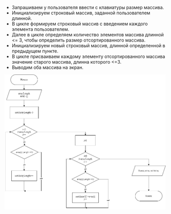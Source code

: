 * Запрашиваем у пользователя ввести с клавиатуры размер массива.
* Инициализируем строковый массив, заданной пользователем длинной. 
* В цикле формируем строковый массив с введением каждого элемента пользователем.
* Далее в цикле определяем количество элементов массива длинной <= 3, чтобы определить размер отсортированного массива.
* Инициализируем новый строковый массив, длинной определенной в предыдущем пункте.
* В цикле присваиваем каждому элементу отсортированного массива значение старого массива, длинна которого <=3.
* Выводим оба массива на экран. 

![Блок схема алгоритма программы:](scheme.jpg)